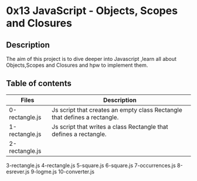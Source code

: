# 0x13 JavaScript - Objects, Scopes and Closures

## Description
The aim of this project is to dive deeper into Javascript ,learn all about Objects,Scopes and Closures and hpw to implement them.

## Table of contents
Files | Description
----- | -----------
0-rectangle.js | Js script that creates an empty class Rectangle that defines a rectangle.
1-rectangle.js | Js script that writes a class Rectangle that defines a rectangle.
2-rectangle.js |
3-rectangle.js
4-rectangle.js
5-square.js
6-square.js
7-occurrences.js
8-esrever.js
9-logme.js
10-converter.js
